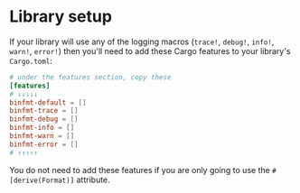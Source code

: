 # Library setup

If your library will use any of the logging macros (`trace!`, `debug!`, `info!`, `warn!`, `error!`) then you'll need to add these Cargo features to your library's `Cargo.toml`:

``` toml
# under the features section, copy these
[features]
# ↓↓↓↓↓
binfmt-default = []
binfmt-trace = []
binfmt-debug = []
binfmt-info = []
binfmt-warn = []
binfmt-error = []
# ↑↑↑↑↑
```

You do not need to add these features if you are only going to use the `#[derive(Format)]` attribute.
